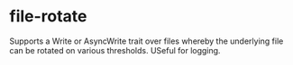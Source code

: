 

# file-rotate

Supports a Write or AsyncWrite trait over files whereby the underlying file can be rotated on various thresholds. USeful for logging.

